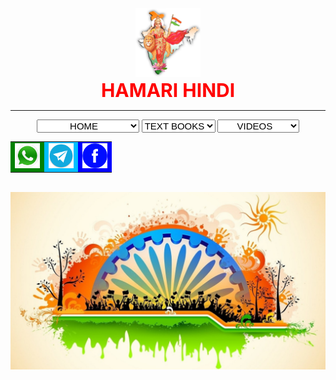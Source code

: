<html>
<title>HAMARI HINDI</title>
<body>
	<center>
	<img src="Bharat-mata.png" alt="bharatamata" width="104" height="110">
	<div id="blink" style="font-size:30px; color:red;"><b> HAMARI HINDI </b></div>
	<script type="text/javascript">
        	var blink = 
            		document.getElementById('blink');
          	setInterval(function () {
            		blink.style.opacity = 
            		(blink.style.opacity == 0 ? 1 : 0);
        	}, 600); 
	</script>
	<hr>
    		<select style="font-size:15px; text-align:center;" name="links" onchange="window.location.href=this.value;">
    			<option value="HamariHindi.html">HOME</option>
    			<option value="HamariHindi.html">GO TO HOME PAGE</option></select>		
    		<select style="font-size:15px; text-align:center;" name="links" onchange="window.location.href=this.value;">
    			<option value="HamariHindi.html">TEXT BOOKS</option>
    			<option value="https://drive.google.com/file/d/1JVEAvJhpIX7KFaqu99Ghd4YSgyMcuild/view?usp=sharing">10</option>
    			<option value="https://drive.google.com/file/d/1Lvn4qCeNqz_0-BfN9KGp7692ZxjUAn8F/view?usp=sharing">9</option>
    			<option value="https://drive.google.com/file/d/1k9ulSqbFobhQyVS6EOwv8o_bW4mNa9m5/view?usp=sharing">8</option>
    			<option value="https://drive.google.com/file/d/1_IH40valjDnP5PCVhieH3vzr8eYM8nHs/view?usp=sharing">7</option>
    			<option value="https://drive.google.com/file/d/1PrBSK2Jsz6wEpaym4_mK0i83VIhdSUYz/view?usp=sharing">6</option></select>
    		<select style="font-size:15px; text-align:center;" name="links" onchange="window.location.href=this.value;">
    			<option value="HamariHindi.html">VIDEOS</option>s
    			<option value="https://www.youtube.com/c/HAMARIHINDI/videos">GO TO VIDEOS</option></select>
<table>
<tr>
	<td style="background-color:green;"> <a href="https://chat.whatsapp.com/DWygQUrZk0iG5Xtb1xNTAI"> <img src="whattsapp.png" alt="Whattsapp" width="40 height="40></a></td>
	<td style="background-color:deepskyblue;"> <a href="https://t.me/hamarihindichannel"> <img src="telegram.png" alt="Telegram" width="40 height="40></a></td>
	<td style="background-color:blue;"> <a href="https://www.facebook.com/hamari.hindi.3"> <img src="Fb.png" alt="Facebook" width="40 height="30></a></td>
</tr>
</table><br>
<img src="hamri hindi.jpg" alt="HAMARI HINDI WALL PAPER" >
</center>
</body>
</html>

